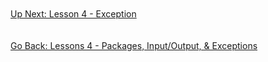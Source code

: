 
\
\
\
\
[Up Next: Lesson 4 - Exception](exceptions.md)
\
\
\
[Go Back: Lessons 4 - Packages, Input/Output, & Exceptions](README.md)